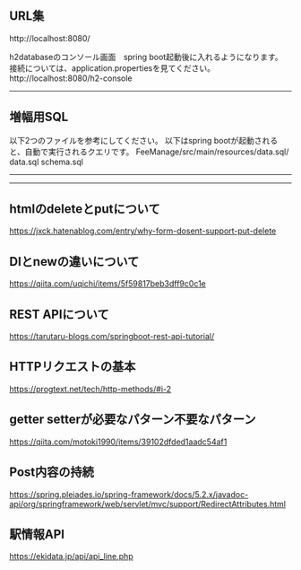 
## URL集


http://localhost:8080/

h2databaseのコンソール画面　spring boot起動後に入れるようになります。
接続については、application.propertiesを見てください。
http://localhost:8080/h2-console

***

## 増幅用SQL
以下2つのファイルを参考にしてください。
以下はspring bootが起動されると、自動で実行されるクエリです。
FeeManage/src/main/resources/data.sql/
data.sql
schema.sql

***
***

## htmlのdeleteとputについて
https://jxck.hatenablog.com/entry/why-form-dosent-support-put-delete

## DIとnewの違いについて
https://qiita.com/uqichi/items/5f59817beb3dff9c0c1e

## REST APIについて
https://tarutaru-blogs.com/springboot-rest-api-tutorial/

## HTTPリクエストの基本
https://progtext.net/tech/http-methods/#i-2

## getter setterが必要なパターン不要なパターン
https://qiita.com/motoki1990/items/39102dfded1aadc54af1


## Post内容の持続
https://spring.pleiades.io/spring-framework/docs/5.2.x/javadoc-api/org/springframework/web/servlet/mvc/support/RedirectAttributes.html

## 駅情報API

https://ekidata.jp/api/api_line.php



